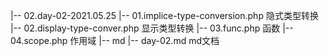 |-- 02.day-02-2021.05.25
    |-- 01.implice-type-conversion.php 隐式类型转换
    |-- 02.display-type-conver.php 显示类型转换
    |-- 03.func.php 函数
    |-- 04.scope.php 作用域
    |-- md
        |-- day-02.md md文档

